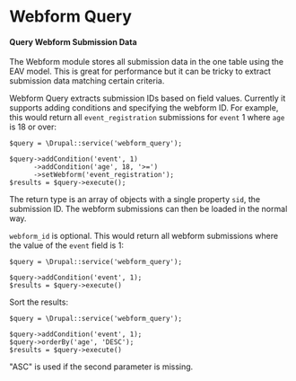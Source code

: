 Webform Query
=============

#### Query Webform Submission Data

The Webform module stores all submission data in the one table using the EAV model. This is great for performance but it can be tricky to extract submission data matching certain criteria.

Webform Query extracts submission IDs based on field values. Currently it supports adding conditions and specifying the webform ID. For example, this would return all `event_registration` submissions for `event` 1 where `age` is 18 or over:

    $query = \Drupal::service('webform_query');

    $query->addCondition('event', 1)
          ->addCondition('age', 18, '>=')
          ->setWebform('event_registration');
    $results = $query->execute();

The return type is an array of objects with a single property `sid`, the submission ID. The webform submissions can then be loaded in the normal way.

`webform_id` is optional. This would return all webform submissions where the value of the `event` field is 1:

    $query = \Drupal::service('webform_query');

    $query->addCondition('event', 1);
    $results = $query->execute()

Sort the results:

    $query = \Drupal::service('webform_query');

    $query->addCondition('event', 1);
    $query->orderBy('age', 'DESC');
    $results = $query->execute()

"ASC" is used if the second parameter is missing.